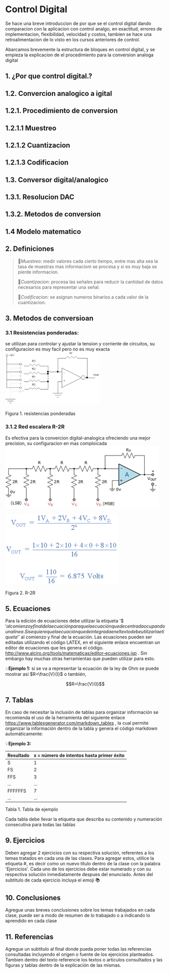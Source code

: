 # Control Digital
Se hace una breve introduccion de por que se el control digital dando comparacion con la aplicacion con control analgo, en exactitud, errores de implementacion, flexibilidad, velocidad y costos, tambien se hace una retroalimentacion de lo visto en los cursos anteriores de control.

Abarcamos brevemente la estructura de bloques en control digital, y se empieza la explicacion de el procedimiento para la conversion analoga digital
## 1. ¿Por que control digital.?
## 1.2. Convercion analogico a igital
## 1.2.1. Procedimiento de conversion
## 1.2.1.1 Muestreo
## 1.2.1.2 Cuantizacion
## 1.2.1.3 Codificacion
## 1.3. Conversor digital/analogico
## 1.3.1. Resolucion DAC
## 1.3.2. Metodos de conversion
## 1.4 Modelo matematico

## 2. Definiciones
>🔑*Muestreo:* medir valores cada cierto tiempo, entre mas alta sea la tasa de muestras mas informaciom se procesa y si es muy baja se pierde informacion.
>
>🔑*Cuantizacion:* procesa las señales para reducir la cantidad de datos necesarios para representar una señal.
>
>🔑*Codificacion:* se asignan numeros binarios a cada valor de la cuantizacion.


## 3. Metodos de conversioan
### 3.1 Resistencias ponderadas:
se utilizan para controlar y ajustar la tension y corriente de circuitos, su configuracion es muy facil pero no es muy exacta
 ![](images/plantilla/rp.png)

Figura 1. resistencias ponderadas
### 3.1.2 Red escalera R-2R
Es  efectiva para la convercion digital-analogica ofreciendo una mejor precision, su configuracion en mas comploicada
 ![](images/plantilla/rr.gif)


 ![](images/plantilla/rr1.gif)

Figura 2. R-2R

## 5. Ecuaciones
Para la edición de ecuaciones debe utilizar la etiqueta '$$' al comienzo y final de la ecuación para que la ecuación quede centrada ocupando una línea. Si se quiere que la ecuación quede integrada en el texto debe utilizar la etiqueta '$' al comienzo y final de la ecuación. Las ecuaciones pueden ser editadas utilizando el código LATEX, en el siguiente enlace encuentran un editor de ecuaciones que les genera el código. http://www.alciro.org/tools/matematicas/editor-ecuaciones.jsp . Sin embargo hay muchas otras herramientas que pueden utilizar para esto.

💡**Ejemplo 1:** si se va a representar la ecuación de la ley de Ohm se puede mostrar así $R=\frac{V}{I}$ o también,

$$R=\frac{V}{I}$$

## 7. Tablas
En caso de necesitar la inclusión de tablas para organizar información se recomienda el uso de la herramienta del siguiente enlace https://www.tablesgenerator.com/markdown_tables , la cual permite organizar la información dentro de la tabla y genera el código markdown automáticamente:

💡**Ejemplo 3:** 

| **Resultado** | **x = número de intentos hasta primer éxito** |
|---------------|-----------------------------------------------|
|       S       |                       1                       |
|       FS      |                       2                       |
|      FFS      |                       3                       |
|      ...      |                      ...                      |
|    FFFFFFS    |                       7                       |
|      ...      |                      ...                      |

Tabla 1. Tabla de ejemplo

Cada tabla debe llevar la etiqueta que describa su contenido y numeración consecutiva para todas las tablas


## 9. Ejercicios
Deben agregar 2 ejercicios con su respectiva solución, referentes a los temas tratados en cada una de las clases. Para agregar estos, utilice la etiqueta #, es decir como un nuevo título dentro de la clase con la palabra 'Ejercicios'. Cada uno de los ejercicios debe estar numerado y con su respectiva solución inmediatamente despues del enunciado. Antes del subtitulo de cada ejercicio incluya el emoji 📚

## 10. Conclusiones
Agregue unas breves conclusiones sobre los temas trabajados en cada clase, puede ser a modo de resumen de lo trabajado o a indicando lo aprendido en cada clase

## 11. Referencias
Agregue un subtítulo al final donde pueda poner todas las referencias consultadas incluyendo el origen o fuente de los ejercicios planteados. Tambien dentro del texto referencie los textos o artículos consultados y las figuras y tablas dentro de la explicación de las mismas.

